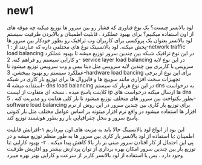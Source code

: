 # new1 
لود بالانسر چیست؟
یک نوع فناوری که فشار رو بین سرور ها توزیع میکنه 
چه موقه های از اون استفاده میکنیم؟ برای بهبود عملکرد . قابلیت اطمینان و بالابردن ظرفیت سیستم 
لود بالانسر بعنوان یک پروکسی برای کاربران وب ترافیک رو بطور خودکار بین سرور ها پخش میکنه.
لود بالانسینک نوع های مختلفی داره که عبارتند از :
1-network traffic load balancing 
در این نوع ترافیک شبکه بین چندین سرور توزیع میشه تا بهبود عملکرد و کارایی سیستم رو فراهم کنه.
2- service layer load balancing 
در این نوع لابه سرویس با کاربری بین چندین لایه سرویس مثل دیتا بیس و وب سرویس توزیع میشود تا عملکرد سیستم رو بهبود بببخشن.
3-hardware load bancing 
برای این نوع از برخی تچهیزات سخت افزاری مانند سوییچ ها و فایروال ها برای توزیع بار کاری در شبکه استفاده میشه
4- dns load balancing 
در این نوع هربار که سیستم dns به درخواست کلاینت پاسخ میده . نسخه ای متفاوت از لیست ip ها ارسال میکنه درخواست های dns بطور یکنواخت بین سرور های متخلف توزیع میشود تا بار کلی هدایت رو مدیریت کنه .
5-software load balancing 
برای توزیع بار کاری بین چندین سرور در این روش از نرم افزار ها استفاده میشود در واقع نرم افزار میتونه بر اساس عوامل مختلف مثل بار کنونی پاسخ سرور و محل جفراقیایی بار رو بطور هوشمند توزیع کند. 



این بود از انواع لود بالانسینگ 
حالا باید به مزیت های اون بپردازیم 
۱-افزایش قابلیت اطمینان :‌با استفاده از لود بالانسر بار کاری بین سرور ها به طور منظم توزیع میشه و در پی این احتمال از کار افتادن سرور مبنی بر بار بالا کاهش پیدا میکنه .
۲- بهبود کارایی :‌با توزیع بار بین چندین سرور امکان بهره برداری از توان پردازش بیشتر وو افازیش ظزقیت وجود دارد . پس با استفاده از لود بالانسر کاربر از سرعت و کارایی بهتر بهره میبرد
